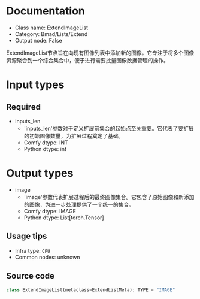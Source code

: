 
# Documentation
- Class name: ExtendImageList
- Category: Bmad/Lists/Extend
- Output node: False

ExtendImageList节点旨在向现有图像列表中添加新的图像。它专注于将多个图像资源聚合到一个综合集合中，便于进行需要批量图像数据管理的操作。

# Input types
## Required
- inputs_len
    - 'inputs_len'参数对于定义扩展前集合的起始点至关重要。它代表了要扩展的初始图像数量，为扩展过程奠定了基础。
    - Comfy dtype: INT
    - Python dtype: int

# Output types
- image
    - 'image'参数代表扩展过程后的最终图像集合。它包含了原始图像和新添加的图像，为进一步处理提供了一个统一的集合。
    - Comfy dtype: IMAGE
    - Python dtype: List[torch.Tensor]


## Usage tips
- Infra type: `CPU`
- Common nodes: unknown


## Source code
```python
class ExtendImageList(metaclass=ExtendListMeta): TYPE = "IMAGE"

```
